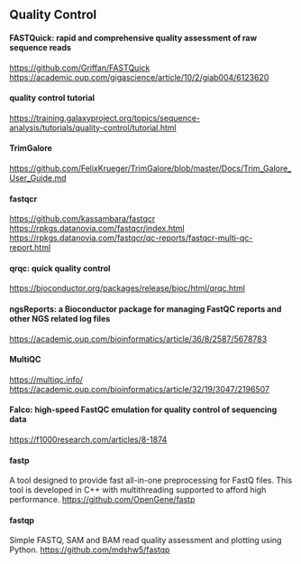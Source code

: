 ## Quality Control

#### FASTQuick: rapid and comprehensive quality assessment of raw sequence reads 
https://github.com/Griffan/FASTQuick
https://academic.oup.com/gigascience/article/10/2/giab004/6123620



#### quality control tutorial
https://training.galaxyproject.org/topics/sequence-analysis/tutorials/quality-control/tutorial.html

#### TrimGalore
https://github.com/FelixKrueger/TrimGalore/blob/master/Docs/Trim_Galore_User_Guide.md

#### fastqcr
https://github.com/kassambara/fastqcr
https://rpkgs.datanovia.com/fastqcr/index.html
https://rpkgs.datanovia.com/fastqcr/qc-reports/fastqcr-multi-qc-report.html

#### qrqc: quick quality control
https://bioconductor.org/packages/release/bioc/html/qrqc.html

#### ngsReports: a Bioconductor package for managing FastQC reports and other NGS related log files
https://academic.oup.com/bioinformatics/article/36/8/2587/5678783

#### MultiQC
https://multiqc.info/
https://academic.oup.com/bioinformatics/article/32/19/3047/2196507

#### Falco: high-speed FastQC emulation for quality control of sequencing data
https://f1000research.com/articles/8-1874

#### fastp

A tool designed to provide fast all-in-one preprocessing for FastQ files. This tool is developed in C++ with multithreading supported to afford high performance.
https://github.com/OpenGene/fastp

#### fastqp
Simple FASTQ, SAM and BAM read quality assessment and plotting using Python.
https://github.com/mdshw5/fastqp
